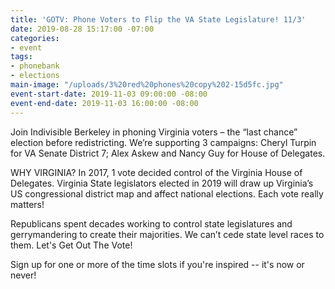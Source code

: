 ```yaml
---
title: 'GOTV: Phone Voters to Flip the VA State Legislature! 11/3'
date: 2019-08-28 15:17:00 -07:00
categories:
- event
tags:
- phonebank
- elections
main-image: "/uploads/3%20red%20phones%20copy%202-15d5fc.jpg"
event-start-date: 2019-11-03 09:00:00 -08:00
event-end-date: 2019-11-03 16:00:00 -08:00
---
```


Join Indivisible Berkeley in phoning Virginia voters – the “last chance” election before redistricting. We’re supporting 3 campaigns: Cheryl Turpin for VA Senate District 7; Alex Askew and Nancy Guy for House of Delegates.

WHY VIRGINIA? In 2017, 1 vote decided control of the Virginia House of Delegates. Virginia State legislators elected in 2019 will draw up Virginia’s US congressional district map and affect national elections. Each vote really matters!

Republicans spent decades working to control state legislatures and gerrymandering to create their majorities. We can’t cede state level races to them. Let's Get Out The Vote!

Sign up for one or more of the time slots if you're inspired -- it's now or never!